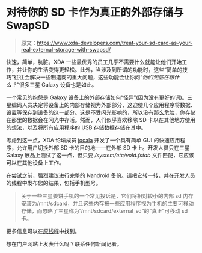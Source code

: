 # 对待你的 SD 卡作为真正的外部存储与 SwapSD

> 原文：<https://www.xda-developers.com/treat-your-sd-card-as-your-real-external-storage-with-swapsd/>

快速，简单，肮脏。XDA 一些最优秀的员工几乎不需要什么就能让他们开始工作，并让你的生活变得更轻松。此外，当涉及到所谓的功能时，这些“简单的技巧”往往会解决一些制造商的重大问题，这些功能会让你问“*他们到底在想什么？*“很多三星 Galaxy 设备也是如此。

一个常见的抱怨是 Galaxy 设备上的外部存储如何“怪异”(因为没有更好的词)。三星编码人员决定将设备上的内部存储视为外部部分，这迫使几个应用程序将数据、设置等保存到设备的这一部分。这是不受闪光影响的，所以没有那么危险，你存储在那里的数据会在闪光中存活。然而，人们似乎喜欢移除 SD 卡以在其他地方使用的想法，以及将所有应用程序的 USB 存储数据存储在其中。

考虑到这一点，XDA 论坛成员 [jocala](http://forum.xda-developers.com/member.php?u=2718012) 开发了一个具有简单 GUI 的快速应用程序，允许用户切换外部 SD 卡的目的地——在外部 SD 卡上。开发人员只在三星 Galaxy 展品上测试了这一点，但只要 */system/etc/vold.fstab* 文件匹配，它应该可以在其他设备上工作。

在尝试之前，强烈建议进行完整的 Nandroid 备份。请把它转一转，并在开发人员的线程中发布您的结果，包括手机型号。

> 关于一些三星姜饼手机的一个常见投诉是，它们将相对较小的内部 sd 内存安装为/mnt/sdcard，并且这些内存被一些应用程序视为手机的主要可移动存储，而忽略了三星称为“/mnt/sdcard/external_sd”的“真正”可移动 sd 卡。

更多信息可以在[原线程](http://forum.xda-developers.com/showthread.php?t=1757767)中找到。

想在门户网站上发表什么吗？联系任何新闻记者。